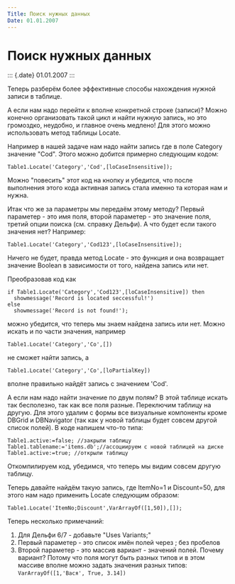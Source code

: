 ```yaml
---
Title: Поиск нужных данных
Date: 01.01.2007
---
```



Поиск нужных данных
===================

::: {.date}
01.01.2007
:::

Теперь разберём более эффективные способы нахождения нужной записи
в таблице.

А если нам надо перейти к вполне конкретной строке (записи)? Можно
конечно организовать такой цикл и найти нужную запись, но это громоздко,
неудобно, и главное очень медлено! Для этого можно использовать метод таблицы
Locate.

Например в нашей задаче нам надо найти запись где в поле Category
значение "Cod". Этого можно добится примерно следующим кодом:

    Table1.Locate('Category','Cod',[loCaseInsensitive]);

Можно "повесить" этот код на кнопку и убедится, что после выполнения
этого кода активная запись стала именно та которая нам и нужна.

Итак что же за параметры 
мы передаём этому методу? Первый параметер - это имя поля, второй
параметер - это значение поля, третий опции поиска (см. справку Дельфи). А что будет
если такого значения нет? Например:

    Table1.Locate('Category','Cod123',[loCaseInsensitive]);

Ничего не будет, правда метод Locate - это функция и она возвращает
значение Boolean в зависимости от того, найдена запись или нет.

Преобразовав код как

    if Table1.Locate('Category','Cod123',[loCaseInsensitive]) then
      showmessage('Record is located seccessful!')
    else
      showmessage('Record is not found!');

можно убедится, что теперь мы знаем найдена запись или нет. Можно искать
и по части значения, например

    Table1.Locate('Category','Co',[])

не сможет найти запись, а

    Table1.Locate('Category','Co',[loPartialKey])

вполне правильно найдёт запись с значением 'Cod'.

А если нам надо найти значение по двум полям? В этой таблице искать так
бесполезно, так как все поля разные. Переключим таблицу на другую. Для этого удалим
с формы все визуальные компоненты кроме DBGrid и DBNavigator (так как у новой
таблицы будет совсем другой список полей). В коде напишем что-то типа:

    Table1.active:=false; //закрыли таблицу
    Table1.tablename:='items.db';//ассоциируем с новой таблицей на диске
    Table1.active:=true; //открыли таблицу

Откомпилируем код, убедимся, что теперь мы видим совсем другую таблицу.

Теперь давайте найдём такую запись, где ItemNo=1 и Discount=50, для
этого нам надо применить Locate следующим образом:

    Table1.Locate('ItemNo;Discount',VarArrayOf([1,50]),[]);

Теперь несколько примечаний:

1. Для Дельфи 6/7 - добавьте "Uses Variants;"
2. Первый параметер - это список имён полей через ; без пробелов
3. Второй параметер - это массив вариант - значений полей. Почему
вариант? Потому что поля могут быть разных типов и в этом массиве вполне можно задать
значения разных типов: `VarArrayOf([1,'Вася', True, 3.14])`
